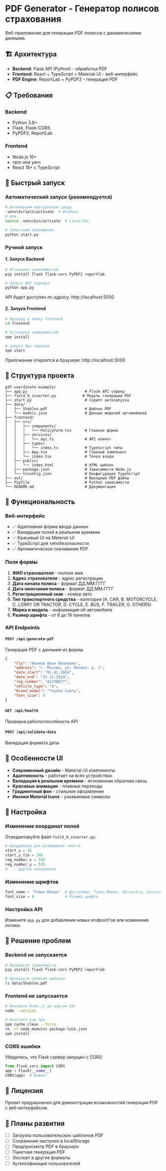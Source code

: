 # PDF Generator - Генератор полисов страхования

Веб-приложение для генерации PDF полисов с динамическими данными.

## 🏗️ Архитектура

- **Backend**: Flask API (Python) - обработка PDF
- **Frontend**: React + TypeScript + Material-UI - веб-интерфейс
- **PDF Engine**: ReportLab + PyPDF2 - генерация PDF

## 📋 Требования

### Backend

- Python 3.8+
- Flask, Flask-CORS
- PyPDF2, ReportLab

### Frontend

- Node.js 16+
- npm или yarn
- React 18+ с TypeScript

## 🚀 Быстрый запуск

### Автоматический запуск (рекомендуется)

```bash
# Активируем виртуальную среду
.venv\Scripts\activate  # Windows
# или
source .venv/bin/activate  # Linux/Mac

# Запускаем приложение
python start.py
```

### Ручной запуск

#### 1. Запуск Backend

```bash
# Установка зависимостей
pip install flask flask-cors PyPDF2 reportlab

# Запуск API сервера
python app.py
```

API будет доступен по адресу: http://localhost:5000

#### 2. Запуск Frontend

```bash
# Переход в папку frontend
cd frontend

# Установка зависимостей
npm install

# Запуск dev сервера
npm start
```

Приложение откроется в браузере: http://localhost:3000

## 📁 Структура проекта

```
pdf-coordinate-example/
├── app.py                          # Flask API сервер
├── field_9_inserter.py            # Модуль генерации PDF
├── start.py                        # Скрипт автозапуска
├── data/
│   ├── Shablon.pdf                 # Шаблон PDF
│   └── models.json                 # Данные моделей автомобилей
├── frontend/
│   ├── src/
│   │   ├── components/
│   │   │   └── PolicyForm.tsx      # Главная форма
│   │   ├── services/
│   │   │   └── api.ts              # API клиент
│   │   ├── types/
│   │   │   └── index.ts            # TypeScript типы
│   │   ├── App.tsx                 # Главный компонент
│   │   └── index.tsx               # Точка входа
│   ├── public/
│   │   └── index.html              # HTML шаблон
│   ├── package.json                # Зависимости Node.js
│   └── tsconfig.json               # Конфигурация TypeScript
├── out/                            # Выходные PDF файлы
├── Pipfile                         # Python зависимости
└── README.md                       # Документация
```

## 🎯 Функциональность

### Веб-интерфейс

- ✅ Адаптивная форма ввода данных
- ✅ Валидация полей в реальном времени
- ✅ Красивый UI на Material-UI
- ✅ TypeScript для типобезопасности
- ✅ Автоматическое скачивание PDF

### Поля формы

1. **ФИО страхователя** - полное имя
2. **Адрес страхователя** - адрес регистрации
3. **Дата начала полиса** - формат ДД.ММ.ГГГГ
4. **Дата окончания полиса** - формат ДД.ММ.ГГГГ
5. **Регистрационный знак** - номер авто
6. **Тип транспортного средства** - категория (A. CAR, B. MOTORCYCLE, C. LORRY OR TRACTOR, D. CYCLE, E. BUS, F. TRAILER, G. OTHERS)
7. **Марка и модель** - информация об автомобиле
8. **Размер шрифта** - от 6 до 16 пунктов

### API Endpoints

#### `POST /api/generate-pdf`

Генерация PDF с данными из формы

```json
{
	"fio": "Иванов Иван Иванович",
	"address": "г. Москва, ул. Ленина, д. 1",
	"date_start": "01.01.2024",
	"date_end": "31.12.2024",
	"reg_number": "А123БВ77",
	"vehicle_type": "A",
	"brand_model": "Toyota Camry",
	"font_size": 8
}
```

#### `GET /api/health`

Проверка работоспособности API

#### `POST /api/validate-date`

Валидация формата даты

## 🎨 Особенности UI

- **Современный дизайн** - Material-UI компоненты
- **Адаптивность** - работает на всех устройствах
- **Валидация в реальном времени** - мгновенная обратная связь
- **Красивые анимации** - плавные переходы
- **Градиентный фон** - стильное оформление
- **Иконки Material Icons** - узнаваемые символы

## 🔧 Настройка

### Изменение координат полей

Отредактируйте файл `field_9_inserter.py`:

```python
# Координаты для размещения текста
start_x = 45
start_y_fio = 340
reg_number_x = 150
reg_number_y = 535
# ... другие координаты
```

### Изменение шрифтов

```python
font_name = 'Times-Roman'  # Доступные: Times-Roman, Helvetica, Courier
font_size = 8              # Размер шрифта
```

### Настройка API

Измените `app.py` для добавления новых endpoint'ов или изменения логики.

## 🚨 Решение проблем

### Backend не запускается

```bash
# Проверьте зависимости
pip install flask flask-cors PyPDF2 reportlab

# Проверьте наличие шаблона
ls data/Shablon.pdf
```

### Frontend не запускается

```bash
# Обновите Node.js до версии 16+
node --version

# Очистите кэш npm
npm cache clean --force
rm -rf node_modules package-lock.json
npm install
```

### CORS ошибки

Убедитесь, что Flask сервер запущен с CORS:

```python
from flask_cors import CORS
app = Flask(__name__)
CORS(app)  # Важно!
```

## 📝 Лицензия

Проект предназначен для демонстрации возможностей генерации PDF с веб-интерфейсом.

## 🔮 Планы развития

- [ ] Загрузка пользовательских шаблонов PDF
- [ ] Сохранение настроек в localStorage
- [ ] Предпросмотр PDF в браузере
- [ ] Пакетная генерация PDF
- [ ] Экспорт в другие форматы
- [ ] Аутентификация пользователей
